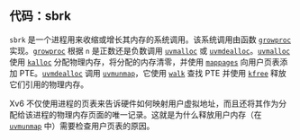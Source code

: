 ## 代码：sbrk

`sbrk` 是一个进程用来收缩或增长其内存的系统调用。该系统调用由函数 [`growproc`](/source/xv6-riscv/kernel/defs.h.md) 实现。[`growproc`](/source/xv6-riscv/kernel/defs.h.md) 根据 `n` 是正数还是负数调用 [`uvmalloc`](/source/xv6-riscv/kernel/defs.h.md) 或 [`uvmdealloc`](/source/xv6-riscv/kernel/defs.h.md)。[`uvmalloc`](/source/xv6-riscv/kernel/defs.h.md) 使用 [`kalloc`](/source/xv6-riscv/kernel/kalloc.c.md) 分配物理内存，将分配的内存清零，并使用 [`mappages`](/source/xv6-riscv/kernel/defs.h.md) 向用户页表添加 PTE。[`uvmdealloc`](/source/xv6-riscv/kernel/defs.h.md) 调用 [`uvmunmap`](/source/xv6-riscv/kernel/defs.h.md)，它使用 [`walk`](/source/xv6-riscv/kernel/vm.c.md) 查找 PTE 并使用 [`kfree`](/source/xv6-riscv/kernel/defs.h.md) 释放它们引用的物理内存。

Xv6 不仅使用进程的页表来告诉硬件如何映射用户虚拟地址，而且还将其作为分配给该进程的物理内存页面的唯一记录。这就是为什么释放用户内存（在 [`uvmunmap`](/source/xv6-riscv/kernel/defs.h.md) 中）需要检查用户页表的原因。